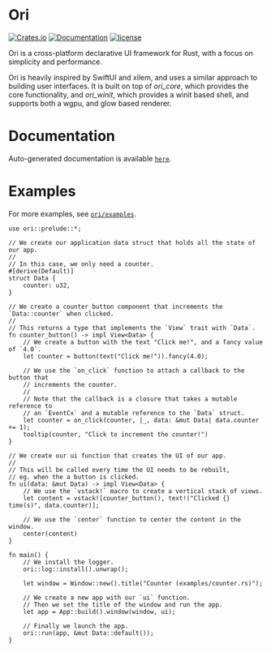 # Ori
[![Crates.io](https://img.shields.io/crates/v/ori)](https://crates.io/crates/ori)
[![Documentation](https://img.shields.io/docsrs/ori)](https://docs.rs/ori/latest)
[![license](https://img.shields.io/crates/l/ori)](https://github.com/ori-ui/ori/tree/main)

Ori is a cross-platform declarative UI framework for Rust, with a focus on
simplicity and performance.

Ori is heavily inspired by SwiftUI and xilem, and uses a similar approach
to building user interfaces. It is built on top of *ori_core*, which
provides the core functionality, and *ori_winit*, which provides
a winit based shell, and supports both a wgpu, and glow based renderer.

# Documentation
Auto-generated documentation is available [`here`](https://ori-ui.github.io/ori-docs/ori/).

# Examples
For more examples, see [`ori/examples`](https://github.com/ori-ui/ori/tree/main/examples).

```rust,no_run
use ori::prelude::*;

// We create our application data struct that holds all the state of our app.
//
// In this case, we only need a counter.
#[derive(Default)]
struct Data {
    counter: u32,
}

// We create a counter button component that increments the `Data::counter` when clicked.
//
// This returns a type that implements the `View` trait with `Data`.
fn counter_button() -> impl View<Data> {
    // We create a button with the text "Click me!", and a fancy value of `4.0`.
    let counter = button(text("Click me!")).fancy(4.0);

    // We use the `on_click` function to attach a callback to the button that
    // increments the counter.
    //
    // Note that the callback is a closure that takes a mutable reference to
    // an `EventCx` and a mutable reference to the `Data` struct.
    let counter = on_click(counter, |_, data: &mut Data| data.counter += 1);
    tooltip(counter, "Click to increment the counter!")
}

// We create our ui function that creates the UI of our app.
//
// This will be called every time the UI needs to be rebuilt,
// eg. when the a button is clicked.
fn ui(data: &mut Data) -> impl View<Data> {
    // We use the `vstack!` macro to create a vertical stack of views.
    let content = vstack![counter_button(), text!("Clicked {} time(s)", data.counter)];

    // We use the `center` function to center the content in the window.
    center(content)
}

fn main() {
    // We install the logger.
    ori::log::install().unwrap();

    let window = Window::new().title("Counter (examples/counter.rs)");

    // We create a new app with our `ui` function.
    // Then we set the title of the window and run the app.
    let app = App::build().window(window, ui);

    // Finally we launch the app.
    ori::run(app, &mut Data::default());
}
```
